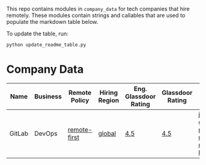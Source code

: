 This repo contains modules in `company_data` for tech companies that
hire remotely. These modules contain strings and callables that
are used to populate the markdown table below.

To update the table, run:
```sh
python update_readme_table.py
```
<!--- START TABLE --->

# Company Data
| Name |Business|                                                    Remote Policy                                                     |                                               Hiring Region                                                |                                                           Eng. Glassdoor Rating                                                            |                                                   Glassdoor Rating                                                    |                                                               Tech                                                               |                                                                                     Sr. Pay                                                                                     |
|------|--------|----------------------------------------------------------------------------------------------------------------------|------------------------------------------------------------------------------------------------------------|--------------------------------------------------------------------------------------------------------------------------------------------|-----------------------------------------------------------------------------------------------------------------------|----------------------------------------------------------------------------------------------------------------------------------|---------------------------------------------------------------------------------------------------------------------------------------------------------------------------------|
|GitLab|DevOps  |[remote-first](https://about.gitlab.com/company/culture/all-remote/guide/ "Extensive info about their remote culture")|[global](https://about.gitlab.com/jobs/all-jobs/#Engineering "Listings for global and regional remote jobs")|[4.5](https://www.glassdoor.co.uk/Reviews/GitLab-Engineering-Reviews-EI_IE1296544.0,6_DEPT1007.htm "Average glassdoor rating for engineers")|[4.5](https://www.glassdoor.co.uk/Overview/Working-at-GitLab-EI_IE1296544.11,17.htm "Overall average glassdoor rating")|[js, ruby, go, postgres, redis, nginx, k8s](https://stackshare.io/gitlab/gitlab "A selection of the tech listed on stackshare.io")|[$118,684 - $157,000](https://www.glassdoor.co.uk/Salary/GitLab-Senior-Software-Engineer-US-Salaries-EJI_IE1296544.0,6_KO7,31_IL.32,34_IN1.htm "Senior Software Engineer in USA")|


<!--- END TABLE --->
